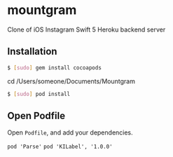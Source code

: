 # mountgram
Clone of iOS Instagram Swift 5 Heroku backend server

## Installation

```bash
$ [sudo] gem install cocoapods
```

cd /Users/someone/Documents/Mountgram

```bash
$ [sudo] pod install
```
## Open Podfile
Open `Podfile`, and add your dependencies.

`pod 'Parse'`
`pod 'KILabel', '1.0.0'`
